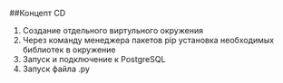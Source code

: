##Концепт CD<br>
1) Создание отдельного виртульного окружения
2) Через команду менеджера пакетов pip установка необходимых библиотек в окружение
3) Запуск и подключение к PostgreSQL
4) Запуск файла .py